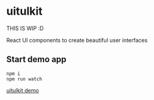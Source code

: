 # uitulkit

THIS IS WIP :D

React UI components to create beautiful user interfaces

## Start demo app

```
npm i
npm run watch
```

[uitulkit demo](https://uitulkit.com)
